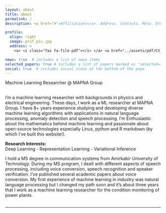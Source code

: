 ```yaml
---
layout: about
title: about
permalink: /
description: <a href="#">Affiliations</a>. Address. Contacts. Moto. Etc.

profile:
  align: right
  image: prof_pic.jpg
  address: >
    <a> <i class="fas fa-file-pdf"></i> </a> <a href="../assets/pdf/CV_Mostafa_Ghorbandoost.pdf">Resume/CV</a>

news: true  # includes a list of news items
selected_papers: true # includes a list of papers marked as "selected={true}"
social: true  # includes social icons at the bottom of the page
---
```


Machine Learning Researcher @ MAPNA Group <br/><br/>

I’m a machine learning researcher with backgrounds in physics and electrical engineering. These days, I work as a ML researcher at MAPNA Group. I have 8+ years experience studying and developing diverse machine learning algorithms with applications in natural language processing, anomaly detection and speech processing. I’m Enthusiastic about the mathematics behind machine learning and passionate about open-source technologies especially Linux, python and R markdown (by which I’ve built this website!).

**Research Interests:**\
Deep Learning - Representation Learning - Variational Inference

I hold a MS degree in communication systems from Amirkabir University of Technology. During my MS program, I dealt with different aspects of speech processing, including voice conversion, speech recognition and speaker verification. I’ve published several academic papers about voice conversion. My first experience of machine learning in industry was natural language processing but I changed my path soon and it’s about three years that I work as a machine learning researcher for the condition monitoring of power plants.
<br/><br/>

---



